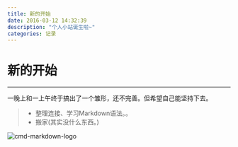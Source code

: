 ```yaml
---
title: 新的开始
date: 2016-03-12 14:32:39
description: "个人小站诞生啦~"
categories: 记录
---
```

# 新的开始

------

一晚上和一上午终于搞出了一个雏形，还不完善。但希望自己能坚持下去。

> * 整理连接、学习Markdown语法。。
> * 搬家(其实没什么东西。)

![cmd-markdown-logo](https://www.zybuluo.com/static/img/logo.png)
